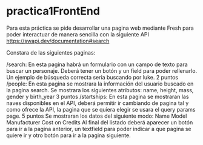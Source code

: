 # practica1FrontEnd
Para esta práctica se pide desarrollar una pagina web mediante Fresh para poder interactuar de manera sencilla con la siguiente API https://swapi.dev/documentation#search

Constara de las siguientes paginas:

/search: En esta pagina habrá un formulario con un campo de texto para buscar un personaje. Deberá tener un botón y un field para poder rellenarlo. Un ejemplo de búsqueda correcta seria buscando por luke. 2 puntos
/people: En esta pagina se mostrara la información del usuario buscado en la pagina search.
Se mostrara los siguientes atributos: name, height, mass, gender y birth_year 3 puntos
/startships: En esta pagina se mostraran las naves disponibles en el API, deberá permitir ir cambiando de pagina tal y como ofrece la API, la pagina que se quiera elegir se usara el query params page. 5 puntos
Se mostraran los datos del siguiente modo:
Name
Model
Manufacturer
Cost on Credits
Al final del listado deberá aparecer un botón para ir a la pagina anterior, un textfield para poder indicar a que pagina se quiere ir y otro botón para ir a la pagina siguiente.

